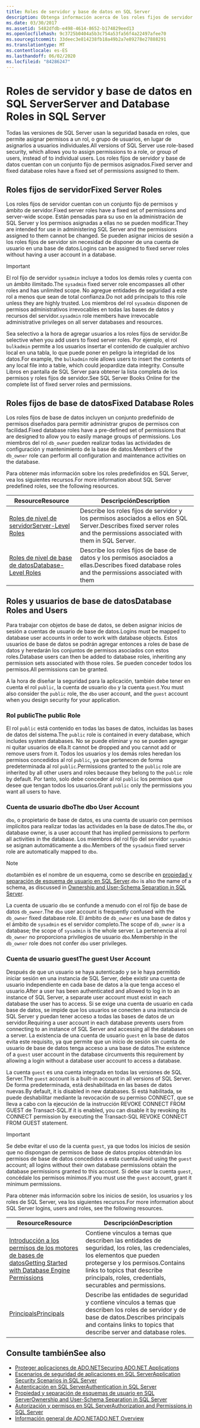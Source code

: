```yaml
---
title: Roles de servidor y base de datos en SQL Server
description: Obtenga información acerca de los roles fijos de servidor y de base de datos, que tienen asignado un conjunto fijo de permisos. SQL Server usa la seguridad basada en roles.
ms.date: 03/30/2017
ms.assetid: 5482dfdb-e498-4614-8652-b174829eed13
ms.openlocfilehash: 9c3725b0404a5b3c754a53fa56f4a22497afee70
ms.sourcegitcommit: 33deec3e814238fb18a49b2a7e89278e27888291
ms.translationtype: MT
ms.contentlocale: es-ES
ms.lasthandoff: 06/02/2020
ms.locfileid: "84286247"
---
```

# <a name="server-and-database-roles-in-sql-server"></a><span data-ttu-id="3cae0-104">Roles de servidor y base de datos en SQL Server</span><span class="sxs-lookup"><span data-stu-id="3cae0-104">Server and Database Roles in SQL Server</span></span>
<span data-ttu-id="3cae0-105">Todas las versiones de SQL Server usan la seguridad basada en roles, que permite asignar permisos a un rol, o grupo de usuarios, en lugar de asignarlos a usuarios individuales.</span><span class="sxs-lookup"><span data-stu-id="3cae0-105">All versions of SQL Server use role-based security, which allows you to assign permissions to a role, or group of users, instead of to individual users.</span></span> <span data-ttu-id="3cae0-106">Los roles fijos de servidor y base de datos cuentan con un conjunto fijo de permisos asignados.</span><span class="sxs-lookup"><span data-stu-id="3cae0-106">Fixed server and fixed database roles have a fixed set of permissions assigned to them.</span></span>  
  
## <a name="fixed-server-roles"></a><span data-ttu-id="3cae0-107">Roles fijos de servidor</span><span class="sxs-lookup"><span data-stu-id="3cae0-107">Fixed Server Roles</span></span>  
 <span data-ttu-id="3cae0-108">Los roles fijos de servidor cuentan con un conjunto fijo de permisos y ámbito de servidor.</span><span class="sxs-lookup"><span data-stu-id="3cae0-108">Fixed server roles have a fixed set of permissions and server-wide scope.</span></span> <span data-ttu-id="3cae0-109">Están pensadas para su uso en la administración de SQL Server y los permisos asignadas a ellas no se pueden modificar.</span><span class="sxs-lookup"><span data-stu-id="3cae0-109">They are intended for use in administering SQL Server and the permissions assigned to them cannot be changed.</span></span> <span data-ttu-id="3cae0-110">Se pueden asignar inicios de sesión a los roles fijos de servidor sin necesidad de disponer de una cuenta de usuario en una base de datos.</span><span class="sxs-lookup"><span data-stu-id="3cae0-110">Logins can be assigned to fixed server roles without having a user account in a database.</span></span>  
  
> [!IMPORTANT]
> <span data-ttu-id="3cae0-111">El rol fijo de servidor `sysadmin` incluye a todos los demás roles y cuenta con un ámbito ilimitado.</span><span class="sxs-lookup"><span data-stu-id="3cae0-111">The `sysadmin` fixed server role encompasses all other roles and has unlimited scope.</span></span> <span data-ttu-id="3cae0-112">No agregue entidades de seguridad a este rol a menos que sean de total confianza.</span><span class="sxs-lookup"><span data-stu-id="3cae0-112">Do not add principals to this role unless they are highly trusted.</span></span> <span data-ttu-id="3cae0-113">Los miembros del rol `sysadmin` disponen de permisos administrativos irrevocables en todas las bases de datos y recursos del servidor.</span><span class="sxs-lookup"><span data-stu-id="3cae0-113">`sysadmin` role members have irrevocable administrative privileges on all server databases and resources.</span></span>  
  
 <span data-ttu-id="3cae0-114">Sea selectivo a la hora de agregar usuarios a los roles fijos de servidor.</span><span class="sxs-lookup"><span data-stu-id="3cae0-114">Be selective when you add users to fixed server roles.</span></span> <span data-ttu-id="3cae0-115">Por ejemplo, el rol `bulkadmin` permite a los usuarios insertar el contenido de cualquier archivo local en una tabla, lo que puede poner en peligro la integridad de los datos.</span><span class="sxs-lookup"><span data-stu-id="3cae0-115">For example, the `bulkadmin` role allows users to insert the contents of any local file into a table, which could jeopardize data integrity.</span></span> <span data-ttu-id="3cae0-116">Consulte Libros en pantalla de SQL Server para obtener la lista completa de los permisos y roles fijos de servidor.</span><span class="sxs-lookup"><span data-stu-id="3cae0-116">See SQL Server Books Online for the complete list of fixed server roles and permissions.</span></span>  
  
## <a name="fixed-database-roles"></a><span data-ttu-id="3cae0-117">Roles fijos de base de datos</span><span class="sxs-lookup"><span data-stu-id="3cae0-117">Fixed Database Roles</span></span>  
 <span data-ttu-id="3cae0-118">Los roles fijos de base de datos incluyen un conjunto predefinido de permisos diseñados para permitir administrar grupos de permisos con facilidad.</span><span class="sxs-lookup"><span data-stu-id="3cae0-118">Fixed database roles have a pre-defined set of permissions that are designed to allow you to easily manage groups of permissions.</span></span> <span data-ttu-id="3cae0-119">Los miembros del rol `db_owner` pueden realizar todas las actividades de configuración y mantenimiento de la base de datos.</span><span class="sxs-lookup"><span data-stu-id="3cae0-119">Members of the `db_owner` role can perform all configuration and maintenance activities on the database.</span></span>  
  
 <span data-ttu-id="3cae0-120">Para obtener más información sobre los roles predefinidos en SQL Server, vea los siguientes recursos.</span><span class="sxs-lookup"><span data-stu-id="3cae0-120">For more information about SQL Server predefined roles, see the following resources.</span></span>  
  
|<span data-ttu-id="3cae0-121">Resource</span><span class="sxs-lookup"><span data-stu-id="3cae0-121">Resource</span></span>|<span data-ttu-id="3cae0-122">Descripción</span><span class="sxs-lookup"><span data-stu-id="3cae0-122">Description</span></span>|  
|--------------|-----------------|  
|[<span data-ttu-id="3cae0-123">Roles de nivel de servidor</span><span class="sxs-lookup"><span data-stu-id="3cae0-123">Server-Level Roles</span></span>](/sql/relational-databases/security/authentication-access/server-level-roles)|<span data-ttu-id="3cae0-124">Describe los roles fijos de servidor y los permisos asociados a ellos en SQL Server.</span><span class="sxs-lookup"><span data-stu-id="3cae0-124">Describes fixed server roles and the permissions associated with them in SQL Server.</span></span>|  
|[<span data-ttu-id="3cae0-125">Roles de nivel de base de datos</span><span class="sxs-lookup"><span data-stu-id="3cae0-125">Database-Level Roles</span></span>](/sql/relational-databases/security/authentication-access/database-level-roles)|<span data-ttu-id="3cae0-126">Describe los roles fijos de base de datos y los permisos asociados a ellas.</span><span class="sxs-lookup"><span data-stu-id="3cae0-126">Describes fixed database roles and the permissions associated with them</span></span>|  
  
## <a name="database-roles-and-users"></a><span data-ttu-id="3cae0-127">Roles y usuarios de base de datos</span><span class="sxs-lookup"><span data-stu-id="3cae0-127">Database Roles and Users</span></span>  
 <span data-ttu-id="3cae0-128">Para trabajar con objetos de base de datos, se deben asignar inicios de sesión a cuentas de usuario de base de datos.</span><span class="sxs-lookup"><span data-stu-id="3cae0-128">Logins must be mapped to database user accounts in order to work with database objects.</span></span> <span data-ttu-id="3cae0-129">Estos usuarios de base de datos se podrán agregar entonces a roles de base de datos y heredarán los conjuntos de permisos asociados con estos roles.</span><span class="sxs-lookup"><span data-stu-id="3cae0-129">Database users can then be added to database roles, inheriting any permission sets associated with those roles.</span></span> <span data-ttu-id="3cae0-130">Se pueden conceder todos los permisos.</span><span class="sxs-lookup"><span data-stu-id="3cae0-130">All permissions can be granted.</span></span>  
  
 <span data-ttu-id="3cae0-131">A la hora de diseñar la seguridad para la aplicación, también debe tener en cuenta el rol `public`, la cuenta de usuario `dbo` y la cuenta `guest`.</span><span class="sxs-lookup"><span data-stu-id="3cae0-131">You must also consider the `public` role, the `dbo` user account, and the `guest` account when you design security for your application.</span></span>  
  
### <a name="the-public-role"></a><span data-ttu-id="3cae0-132">Rol public</span><span class="sxs-lookup"><span data-stu-id="3cae0-132">The public Role</span></span>  
 <span data-ttu-id="3cae0-133">El rol `public` está contenido en todas las bases de datos, incluidas las bases de datos del sistema.</span><span class="sxs-lookup"><span data-stu-id="3cae0-133">The `public` role is contained in every database, which includes system databases.</span></span> <span data-ttu-id="3cae0-134">No se puede eliminar y no se pueden agregar ni quitar usuarios de ella.</span><span class="sxs-lookup"><span data-stu-id="3cae0-134">It cannot be dropped and you cannot add or remove users from it.</span></span> <span data-ttu-id="3cae0-135">Todos los usuarios y los demás roles heredan los permisos concedidos al rol `public`, ya que pertenecen de forma predeterminada al rol `public`.</span><span class="sxs-lookup"><span data-stu-id="3cae0-135">Permissions granted to the `public` role are inherited by all other users and roles because they belong to the `public` role by default.</span></span> <span data-ttu-id="3cae0-136">Por tanto, solo debe conceder al rol `public` los permisos que desee que tengan todos los usuarios.</span><span class="sxs-lookup"><span data-stu-id="3cae0-136">Grant `public` only the permissions you want all users to have.</span></span>  
  
### <a name="the-dbo-user-account"></a><span data-ttu-id="3cae0-137">Cuenta de usuario dbo</span><span class="sxs-lookup"><span data-stu-id="3cae0-137">The dbo User Account</span></span>  
 <span data-ttu-id="3cae0-138">`dbo`, o propietario de base de datos, es una cuenta de usuario con permisos implícitos para realizar todas las actividades en la base de datos.</span><span class="sxs-lookup"><span data-stu-id="3cae0-138">The `dbo`, or database owner, is a user account that has implied permissions to perform all activities in the database.</span></span> <span data-ttu-id="3cae0-139">Los miembros del rol fijo del servidor `sysadmin` se asignan automáticamente a `dbo`.</span><span class="sxs-lookup"><span data-stu-id="3cae0-139">Members of the `sysadmin` fixed server role are automatically mapped to `dbo`.</span></span>  
  
> [!NOTE]
> <span data-ttu-id="3cae0-140">`dbo`también es el nombre de un esquema, como se describe en [propiedad y separación de esquema de usuario en SQL Server](ownership-and-user-schema-separation-in-sql-server.md).</span><span class="sxs-lookup"><span data-stu-id="3cae0-140">`dbo` is also the name of a schema, as discussed in [Ownership and User-Schema Separation in SQL Server](ownership-and-user-schema-separation-in-sql-server.md).</span></span>  
  
 <span data-ttu-id="3cae0-141">La cuenta de usuario `dbo` se confunde a menudo con el rol fijo de base de datos `db_owner`.</span><span class="sxs-lookup"><span data-stu-id="3cae0-141">The `dbo` user account is frequently confused with the `db_owner` fixed database role.</span></span> <span data-ttu-id="3cae0-142">El ámbito de `db_owner` es una base de datos y el ámbito de `sysadmin` es el servidor completo.</span><span class="sxs-lookup"><span data-stu-id="3cae0-142">The scope of `db_owner` is a database; the scope of `sysadmin` is the whole server.</span></span> <span data-ttu-id="3cae0-143">La pertenencia al rol `db_owner` no proporciona privilegios de usuario `dbo`.</span><span class="sxs-lookup"><span data-stu-id="3cae0-143">Membership in the `db_owner` role does not confer `dbo` user privileges.</span></span>  
  
### <a name="the-guest-user-account"></a><span data-ttu-id="3cae0-144">Cuenta de usuario guest</span><span class="sxs-lookup"><span data-stu-id="3cae0-144">The guest User Account</span></span>  
 <span data-ttu-id="3cae0-145">Después de que un usuario se haya autenticado y se le haya permitido iniciar sesión en una instancia de SQL Server, debe existir una cuenta de usuario independiente en cada base de datos a la que tenga acceso el usuario.</span><span class="sxs-lookup"><span data-stu-id="3cae0-145">After a user has been authenticated and allowed to log in to an instance of SQL Server, a separate user account must exist in each database the user has to access.</span></span> <span data-ttu-id="3cae0-146">Si se exige una cuenta de usuario en cada base de datos, se impide que los usuarios se conecten a una instancia de SQL Server y puedan tener acceso a todas las bases de datos de un servidor.</span><span class="sxs-lookup"><span data-stu-id="3cae0-146">Requiring a user account in each database prevents users from connecting to an instance of SQL Server and accessing all the databases on a server.</span></span> <span data-ttu-id="3cae0-147">La existencia de una cuenta de usuario `guest` en la base de datos evita este requisito, ya que permite que un inicio de sesión sin cuenta de usuario de base de datos tenga acceso a una base de datos.</span><span class="sxs-lookup"><span data-stu-id="3cae0-147">The existence of a `guest` user account in the database circumvents this requirement by allowing a login without a database user account to access a database.</span></span>  
  
 <span data-ttu-id="3cae0-148">La cuenta `guest` es una cuenta integrada en todas las versiones de SQL Server.</span><span class="sxs-lookup"><span data-stu-id="3cae0-148">The `guest` account is a built-in account in all versions of SQL Server.</span></span> <span data-ttu-id="3cae0-149">De forma predeterminada, está deshabilitada en las bases de datos nuevas.</span><span class="sxs-lookup"><span data-stu-id="3cae0-149">By default, it is disabled in new databases.</span></span> <span data-ttu-id="3cae0-150">Si está habilitada, se puede deshabilitar mediante la revocación de su permiso CONNECT, que se lleva a cabo con la ejecución de la instrucción REVOKE CONNECT FROM GUEST de Transact-SQL.</span><span class="sxs-lookup"><span data-stu-id="3cae0-150">If it is enabled, you can disable it by revoking its CONNECT permission by executing the Transact-SQL REVOKE CONNECT FROM GUEST statement.</span></span>  
  
> [!IMPORTANT]
> <span data-ttu-id="3cae0-151">Se debe evitar el uso de la cuenta `guest`, ya que todos los inicios de sesión que no dispongan de permisos de base de datos propios obtendrán los permisos de base de datos concedidos a esta cuenta.</span><span class="sxs-lookup"><span data-stu-id="3cae0-151">Avoid using the `guest` account; all logins without their own database permissions obtain the database permissions granted to this account.</span></span> <span data-ttu-id="3cae0-152">Si debe usar la cuenta `guest`, concédale los permisos mínimos.</span><span class="sxs-lookup"><span data-stu-id="3cae0-152">If you must use the `guest` account, grant it minimum permissions.</span></span>  
  
 <span data-ttu-id="3cae0-153">Para obtener más información sobre los inicios de sesión, los usuarios y los roles de SQL Server, vea los siguientes recursos.</span><span class="sxs-lookup"><span data-stu-id="3cae0-153">For more information about SQL Server logins, users and roles, see the following resources.</span></span>  
  
|<span data-ttu-id="3cae0-154">Resource</span><span class="sxs-lookup"><span data-stu-id="3cae0-154">Resource</span></span>|<span data-ttu-id="3cae0-155">Descripción</span><span class="sxs-lookup"><span data-stu-id="3cae0-155">Description</span></span>|  
|--------------|-----------------|  
|[<span data-ttu-id="3cae0-156">Introducción a los permisos de los motores de bases de datos</span><span class="sxs-lookup"><span data-stu-id="3cae0-156">Getting Started with Database Engine Permissions</span></span>](/sql/relational-databases/security/authentication-access/getting-started-with-database-engine-permissions)|<span data-ttu-id="3cae0-157">Contiene vínculos a temas que describen las entidades de seguridad, los roles, las credenciales, los elementos que pueden protegerse y los permisos.</span><span class="sxs-lookup"><span data-stu-id="3cae0-157">Contains links to topics that describe principals, roles, credentials, securables and permissions.</span></span>|  
|[<span data-ttu-id="3cae0-158">Principals</span><span class="sxs-lookup"><span data-stu-id="3cae0-158">Principals</span></span>](/sql/relational-databases/security/authentication-access/principals-database-engine)|<span data-ttu-id="3cae0-159">Describe las entidades de seguridad y contiene vínculos a temas que describen los roles de servidor y de base de datos.</span><span class="sxs-lookup"><span data-stu-id="3cae0-159">Describes principals and contains links to topics that describe server and database roles.</span></span>|  
  
## <a name="see-also"></a><span data-ttu-id="3cae0-160">Consulte también</span><span class="sxs-lookup"><span data-stu-id="3cae0-160">See also</span></span>

- [<span data-ttu-id="3cae0-161">Proteger aplicaciones de ADO.NET</span><span class="sxs-lookup"><span data-stu-id="3cae0-161">Securing ADO.NET Applications</span></span>](../securing-ado-net-applications.md)
- [<span data-ttu-id="3cae0-162">Escenarios de seguridad de aplicaciones en SQL Server</span><span class="sxs-lookup"><span data-stu-id="3cae0-162">Application Security Scenarios in SQL Server</span></span>](application-security-scenarios-in-sql-server.md)
- [<span data-ttu-id="3cae0-163">Autenticación en SQL Server</span><span class="sxs-lookup"><span data-stu-id="3cae0-163">Authentication in SQL Server</span></span>](authentication-in-sql-server.md)
- [<span data-ttu-id="3cae0-164">Propiedad y separación de esquemas de usuario en SQL Server</span><span class="sxs-lookup"><span data-stu-id="3cae0-164">Ownership and User-Schema Separation in SQL Server</span></span>](ownership-and-user-schema-separation-in-sql-server.md)
- [<span data-ttu-id="3cae0-165">Autorización y permisos en SQL Server</span><span class="sxs-lookup"><span data-stu-id="3cae0-165">Authorization and Permissions in SQL Server</span></span>](authorization-and-permissions-in-sql-server.md)
- [<span data-ttu-id="3cae0-166">Información general de ADO.NET</span><span class="sxs-lookup"><span data-stu-id="3cae0-166">ADO.NET Overview</span></span>](../ado-net-overview.md)
